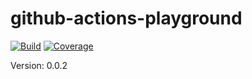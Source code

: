 # github-actions-playground

[![Build](https://github.com/coditory/actions-release-sample/actions/workflows/build.yml/badge.svg)](https://github.com/coditory/actions-release-sample/actions/workflows/build.yml)
[![Coverage](https://codecov.io/gh/coditory/actions-release-sample/branch/master/graph/badge.svg?token=TCVSZBEovQ)](https://codecov.io/gh/coditory/actions-release-sample)

Version: 0.0.2
